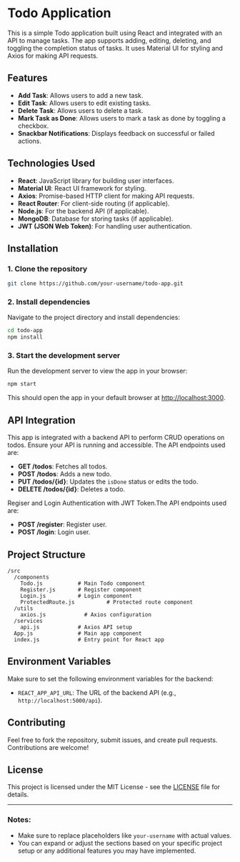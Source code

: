 
# Todo Application

This is a simple Todo application built using React and integrated with an API to manage tasks. The app supports adding, editing, deleting, and toggling the completion status of tasks. It uses Material UI for styling and Axios for making API requests.

## Features

- **Add Task**: Allows users to add a new task.
- **Edit Task**: Allows users to edit existing tasks.
- **Delete Task**: Allows users to delete a task.
- **Mark Task as Done**: Allows users to mark a task as done by toggling a checkbox.
- **Snackbar Notifications**: Displays feedback on successful or failed actions.

## Technologies Used

- **React**: JavaScript library for building user interfaces.
- **Material UI**: React UI framework for styling.
- **Axios**: Promise-based HTTP client for making API requests.
- **React Router**: For client-side routing (if applicable).
- **Node.js**: For the backend API (if applicable).
- **MongoDB**: Database for storing tasks (if applicable).
- **JWT (JSON Web Token)**: For handling user authentication.

## Installation

### 1. Clone the repository

```bash
git clone https://github.com/your-username/todo-app.git
```

### 2. Install dependencies

Navigate to the project directory and install dependencies:

```bash
cd todo-app
npm install
```

### 3. Start the development server

Run the development server to view the app in your browser:

```bash
npm start
```

This should open the app in your default browser at [http://localhost:3000](http://localhost:3000).

## API Integration

This app is integrated with a backend API to perform CRUD operations on todos. Ensure your API is running and accessible. The API endpoints used are:

- **GET /todos**: Fetches all todos.
- **POST /todos**: Adds a new todo.
- **PUT /todos/{id}**: Updates the `isDone` status or edits the todo.
- **DELETE /todos/{id}**: Deletes a todo.

Regiser and Login Authentication with JWT Token.The API endpoints used are:

- **POST /register**: Register user.
- **POST /login**: Login user.

## Project Structure

```
/src
  /components
    Todo.js           # Main Todo component
    Register.js       # Register component
    Login.js          # Login component
    ProtectedRoute.js          # Protected route component
  /utils
    axios.js            # Axios configuration
  /services
    api.js            # Axios API setup
  App.js              # Main app component
  index.js            # Entry point for React app
```

## Environment Variables

Make sure to set the following environment variables for the backend:

- `REACT_APP_API_URL`: The URL of the backend API (e.g., `http://localhost:5000/api`).

## Contributing

Feel free to fork the repository, submit issues, and create pull requests. Contributions are welcome!

## License

This project is licensed under the MIT License - see the [LICENSE](LICENSE) file for details.

---

### Notes:
- Make sure to replace placeholders like `your-username` with actual values.
- You can expand or adjust the sections based on your specific project setup or any additional features you may have implemented.
